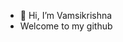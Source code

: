 - 👋 Hi, I’m Vamsikrishna
- Welcome to my github
<!---
121910308039-Vamsikrishna/121910308039-Vamsikrishna is a ✨ special ✨ repository because its `README.md` (this file) appears on your GitHub profile.
You can click the Preview link to take a look at your changes.
--->

